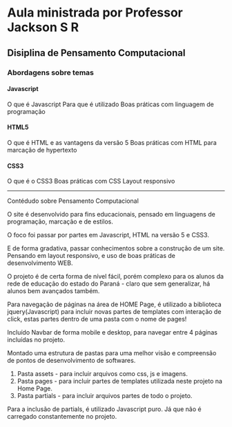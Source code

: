 # Aula ministrada por Professor Jackson S R

## Disiplina de Pensamento Computacional

### Abordagens sobre temas

#### Javascript

O que é Javascript
Para que é utilizado
Boas práticas com linguagem de programação

#### HTML5

O que é HTML e as vantagens da versão 5
Boas práticas com HTML para marcação de hypertexto 

#### CSS3

O que é o CSS3
Boas práticas com CSS
Layout responsivo

___

Contédudo sobre Pensamento Computacional

O site é desenvolvido para fins educacionais, pensado em linguagens de programação, marcação e de estilos.

O foco foi passar por partes em Javascript, HTML na versão 5 e CSS3.

E de forma gradativa, passar conhecimentos sobre a construção de um site. Pensando em layout responsivo, e uso de boas práticas de desenvolvimento WEB.

O projeto é de certa forma de nível fácil, porém complexo para os alunos da rede de educação do estado do Paraná - claro que sem generalizar, há alunos bem avançados também.

Para navegação de páginas na área de HOME Page, é utilizado a biblioteca jquery(Javascript) para incluir novas partes de templates com interação de click, estas partes dentro de uma pasta com o nome de pages!

Incluído Navbar de forma mobile e desktop, para navegar entre 4 páginas incluídas no projeto.

Montado uma estrutura de pastas para uma melhor visão e compreensão de pontos de desenvolvimento de softwares.

<ul style="list-style: decimal;">
    <li>Pasta assets - para incluir arquivos como css, js e imagens.</li>
    <li>Pasta pages - para incluir partes de templates utilizada neste projeto na Home Page.</li>
    <li>Pasta partials - para incluir arquivos partes de todo o projeto.</li>
</ul>

Para a inclusão de partials, é utilizado Javascript puro. Já que não é carregado constantemente no projeto.

